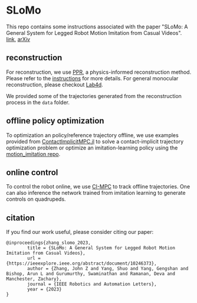 # SLoMo
This repo contains some instructions associated with the paper "SLoMo: A General System for Legged Robot Motion Imitation from Casual Videos". [link](https://ieeexplore.ieee.org/abstract/document/10246373), [arXiv](https://arxiv.org/pdf/2304.14389.pdf)


## reconstruction
For reconstruction, we use [PPR](https://gengshan-y.github.io/ppr/), a physics-informed reconstruction method. Please refer to the [instructions](https://github.com/gengshan-y/ppr) for more details. For general monocular reconstruction, please checkout [Lab4d](https://lab4d-org.github.io/lab4d/). 

We provided some of the trajectories generated from the reconstruction process in the `data` folder.

## offline policy optimization
To optimization an policy/reference trajectory offline, we use examples provided from [ContactImplicitMPC.jl](https://github.com/dojo-sim/ContactImplicitMPC.jl) to solve a contact-implicit trajectory optimization problem or optimize an imitation-learning policy using the [motion_imitation repo](https://github.com/erwincoumans/motion_imitation).

## online control
To control the robot online, we use [CI-MPC](https://github.com/dojo-sim/ContactImplicitMPC.jl) to track offline trajectories. One can also inference the network trained from imitation learning to generate controls on quadrupeds.

## citation
If you find our work useful, please consider citing our paper:
```
@inproceedings{zhang_slomo_2023,
        title = {SLoMo: A General System for Legged Robot Motion Imitation from Casual Videos},
        url = {https://ieeexplore.ieee.org/abstract/document/10246373},
        author = {Zhang, John Z and Yang, Shuo and Yang, Gengshan and Bishop, Arun L and Gurumurthy, Swaminathan and Ramanan, Deva and Manchester, Zachary},
        journal = {IEEE Robotics and Automation Letters},
        year = {2023}
}
```


